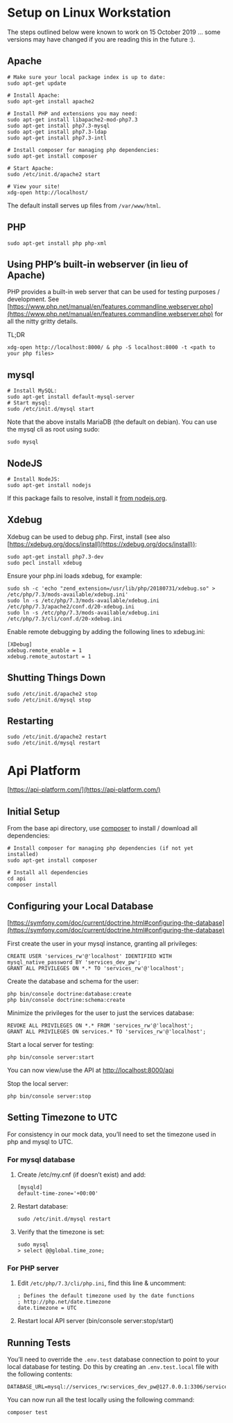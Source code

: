 # Setup on Linux Workstation

The steps outlined below were known to work on 15 October 2019 … some versions may have changed if you are reading this in the future :).

## Apache

```
# Make sure your local package index is up to date:
sudo apt-get update

# Install Apache:
sudo apt-get install apache2

# Install PHP and extensions you may need:
sudo apt-get install libapache2-mod-php7.3
sudo apt-get install php7.3-mysql
sudo apt-get install php7.3-ldap
sudo apt-get install php7.3-intl

# Install composer for managing php dependencies:
sudo apt-get install composer

# Start Apache:
sudo /etc/init.d/apache2 start

# View your site!
xdg-open http://localhost/
```

The default install serves up files from `/var/www/html`.

## PHP

```
sudo apt-get install php php-xml
```

## Using PHP’s built-in webserver (in lieu of Apache)

PHP provides a built-in web server that can be used for testing purposes / development. See [https://www.php.net/manual/en/features.commandline.webserver.php](https://www.php.net/manual/en/features.commandline.webserver.php) for all the nitty gritty details.

TL;DR

```
xdg-open http://localhost:8000/ & php -S localhost:8000 -t <path to your php files>
```

## mysql

```
# Install MySQL:
sudo apt-get install default-mysql-server
# Start mysql:
sudo /etc/init.d/mysql start
```

Note that the above installs MariaDB (the default on debian). You can use the mysql cli as root using sudo:

```
sudo mysql
```

## NodeJS

```
# Install NodeJS:
sudo apt-get install nodejs
```

If this package fails to resolve, install it [from nodejs.org](https://nodejs.org/en/).

## Xdebug

Xdebug can be used to debug php. First, install (see also [https://xdebug.org/docs/install](https://xdebug.org/docs/install)):

```
sudo apt-get install php7.3-dev
sudo pecl install xdebug
```

Ensure your php.ini loads xdebug, for example:

```
sudo sh -c 'echo "zend_extension=/usr/lib/php/20180731/xdebug.so" > /etc/php/7.3/mods-available/xdebug.ini'
sudo ln -s /etc/php/7.3/mods-available/xdebug.ini /etc/php/7.3/apache2/conf.d/20-xdebug.ini
sudo ln -s /etc/php/7.3/mods-available/xdebug.ini /etc/php/7.3/cli/conf.d/20-xdebug.ini
```

Enable remote debugging by adding the following lines to xdebug.ini:

```
[XDebug]
xdebug.remote_enable = 1
xdebug.remote_autostart = 1
```

## Shutting Things Down

```
sudo /etc/init.d/apache2 stop
sudo /etc/init.d/mysql stop
```

## Restarting

```
sudo /etc/init.d/apache2 restart
sudo /etc/init.d/mysql restart
```

# Api Platform

[https://api-platform.com/](https://api-platform.com/)

## Initial Setup

From the base api directory, use [composer](https://getcomposer.org/doc/01-basic-usage.md) to install / download all dependencies:

```
# Install composer for managing php dependencies (if not yet installed)
sudo apt-get install composer

# Install all dependencies
cd api
composer install
```

## Configuring your Local Database

[https://symfony.com/doc/current/doctrine.html#configuring-the-database](https://symfony.com/doc/current/doctrine.html#configuring-the-database)

First create the user in your mysql instance, granting all privileges:

```
CREATE USER 'services_rw'@'localhost' IDENTIFIED WITH mysql_native_password BY 'services_dev_pw';
GRANT ALL PRIVILEGES ON *.* TO 'services_rw'@'localhost';
```

Create the database and schema for the user:

```
php bin/console doctrine:database:create
php bin/console doctrine:schema:create
```

Minimize the privileges for the user to just the services database:

```
REVOKE ALL PRIVILEGES ON *.* FROM 'services_rw'@'localhost';
GRANT ALL PRIVILEGES ON services.* TO 'services_rw'@'localhost';
```

Start a local server for testing:

```
php bin/console server:start
```

You can now view/use the API at [http://localhost:8000/api](http://localhost:8000/api)

Stop the local server:

```
php bin/console server:stop
```

## Setting Timezone to UTC

For consistency in our mock data, you’ll need to set the timezone used in php and mysql to UTC.

### For mysql database

1.  Create /etc/my.cnf (if doesn’t exist) and add:

    ```
    [mysqld]
    default-time-zone='+00:00'
    ```

2.  Restart database:

    ```
    sudo /etc/init.d/mysql restart
    ```

3.  Verify that the timezone is set:

    ```
    sudo mysql
    > select @@global.time_zone;
    ```

### For PHP server

1.  Edit `/etc/php/7.3/cli/php.ini`, find this line & uncomment:

    ```
    ; Defines the default timezone used by the date functions
    ; http://php.net/date.timezone
    date.timezone = UTC
    ```

2.  Restart local API server (bin/console server:stop/start)

## Running Tests

You’ll need to override the `.env.test` database connection to point to your local database for testing. Do this by creating an `.env.test.local` file with the following contents:

```
DATABASE_URL=mysql://services_rw:services_dev_pw@127.0.0.1:3306/services
```

You can now run all the test locally using the following command:

```
composer test
```
